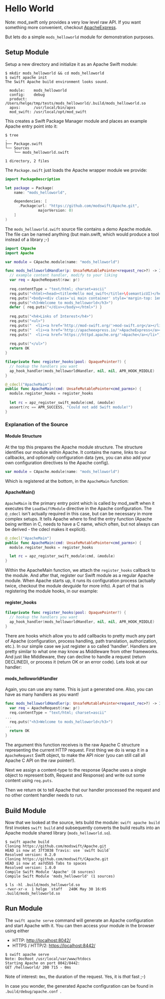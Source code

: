 # Hello World

Note: mod_swift only provides a very low level raw API. If you want something
more convenient, checkout [ApacheExpress](http://apacheexpress.io/).

But lets do a simple `mods_helloworld` module for demonstration purposes.

## Setup Module

Setup a new directory and initialize it as an Apache Swift module:

```
$ mkdir mods_helloworld && cd mods_helloworld
$ swift apache init
The Swift Apache build environment looks sound.

  module:    mods_helloworld
  config:    debug
  product:   /Users/helge/tmp/tests/mods_helloworld/.build/mods_helloworld.so
  apxs:      /usr/local/bin/apxs
  mod_swift: /usr/local/opt/mod_swift
```

This creates a Swift Package Manager module and places an example Apache entry
point into it:

```
$ tree
.
├── Package.swift
└── Sources
    └── mods_helloworld.swift

1 directory, 2 files
```

The `Package.swift` just loads the Apache wrapper module we provide:

```swift
import PackageDescription

let package = Package(
    name: "mods_helloworld",

    dependencies: [
      .Package(url: "https://github.com/modswift/Apache.git", 
               majorVersion: 0)
    ]
)
```

The `mods_helloworld.swift` source file contains a demo Apache module. The
file can be named anything (but main.swift, which would produce a tool instead
of a library ;-)

```swift
import CApache
import Apache

var module = CApache.module(name: "mods_helloworld")

func mods_helloworldHandler(p: UnsafeMutablePointer<request_rec>?) -> Int32 {
  // example content handler, modify to your liking
  var req = ApacheRequest(raw: p!)
  
  req.contentType = "text/html; charset=ascii"
  req.puts("<html><head><title>Hello mod_swift</title>\(semanticUI)</head>")
  req.puts("<body><div class='ui main container' style='margin-top: 1em;'>")
  req.puts("<h3>Welcome to mods_helloworld</h3>")
  defer { req.puts("</div></body></html>") }
  
  req.puts("<h4>Links of Interest</h4>")
  req.puts("<ul>")
  req.puts("  <li><a href='http://mod-swift.org/'>mod-swift.org</a></li>")
  req.puts("  <li><a href='http://apacheexpress.io/'>ApacheExpress</a></li>")
  req.puts("  <li><a href='https://httpd.apache.org/'>Apache</a></li>")
  
  req.puts("</ul>")
  return OK
}

fileprivate func register_hooks(pool: OpaquePointer?) {
  // hookup the handlers you want
  ap_hook_handler(mods_helloworldHandler, nil, nil, APR_HOOK_MIDDLE)
}

@_cdecl("ApacheMain")
public func ApacheMain(cmd: UnsafeMutablePointer<cmd_parms>) {
  module.register_hooks = register_hooks
  
  let rc = apz_register_swift_module(cmd, &module)
  assert(rc == APR_SUCCESS, "Could not add Swift module!")
}
```

### Explanation of the Source

#### Module Structure

At the top this prepares the Apache module structure. The structure identifies
our module within Apache. It contains the name, links to our callbacks, and
optionally configuration data (yes, you can also add your own configuration
directives to the Apache config).

```swift
var module = CApache.module(name: "mods_helloworld")
```

Which is registered at the bottom, in the `ApacheMain` function:

#### ApacheMain()

`ApacheMain` is the primary entry point which is called by mod_swift when it
executes the `LoadSwiftModule` directive in the Apache configuration.
The `@_cdecl` isn't actually required in this case, but can be necessary in more
complex setups. It tells Apache where to find the entry
function (Apache being written in C, needs to have a C name, which often, but
not always can be derived - the cdecl makes it explicit).

```swift
@_cdecl("ApacheMain")
public func ApacheMain(cmd: UnsafeMutablePointer<cmd_parms>) {
  module.register_hooks = register_hooks

  let rc = apz_register_swift_module(cmd, &module)
}
```

Within the ApacheMain function, we attach the `register_hooks` callback to
the module. And after that, register our Swift module as a regular Apache
module.
When Apache starts up, it runs its configuration process (actually twice,
checkout the module devguide for more info).
A part of that is registering the module hooks, in our example:


#### register_hooks

```swift
fileprivate func register_hooks(pool: OpaquePointer?) {
  // hookup the handlers you want
  ap_hook_handler(mods_helloworldHandler, nil, nil, APR_HOOK_MIDDLE)
}
```

There are hooks which allow you to add callbacks to pretty much any part of
Apache (configuration, process handling, path translation, authorization, etc.).
In our simple case we just register a so called 'handler'.
Handlers are pretty similar to what one may know as Middleware from other
frameworks. And just like Middleware, they can decline to handle a request
(return DECLINED), or process it (return OK or an error code).
Lets look at our handler:

#### mods_helloworldHandler

Again, you can use any name. This is just a generated one. Also, you can have as
many handlers as you want!

```swift
func mods_helloworldHandler(p: UnsafeMutablePointer<request_rec>?) -> Int32 {
  var req = ApacheRequest(raw: p!)
  req.contentType = "text/html; charset=ascii"
...
  req.puts("<h3>Welcome to mods_helloworld</h3>")
...  
  return OK
}
```

The argument this function receives is the raw Apache C structure representing
the current HTTP request. First thing we do is wrap it in a `ApacheRequest`
Swift object, to make the API nicer (you can still call all Apache C API on the
raw pointer!).

Next we assign a content-type to the response (Apache uses a single object
to represent both, Request and Response) and write out some content using
`req.puts`.

Then we return `OK` to tell Apache that our handler processed the request and
no other content handler needs to run.


## Build Module

Now that we looked at the source, lets build the module:
`swift apache build` first invokes `swift build` and subsequently converts the
build results into an Apache module shared library (`mods_helloworld.so`).

```
$ swift apache build
Cloning https://github.com/modswift/Apache.git
HEAD is now at 37f3038 Travis: use `swift build`
Resolved version: 0.2.0
Cloning https://github.com/modswift/CApache.git
HEAD is now at aa7d5b5 Tabs to spaces
Resolved version: 1.0.0
Compile Swift Module 'Apache' (8 sources)
Compile Swift Module 'mods_helloworld' (1 sources)

$ ls -hl .build/mods_helloworld.so
-rwxr-xr-x  1 helge  staff   240K May 30 16:05 .build/mods_helloworld.so
```

## Run Module

The `swift apache serve` command will generate an Apache configuration and
start Apache with it.
You can then access your module in the browser using either

  - HTTP: [http://localhost:8042/](http://localhost:8042/)
  - HTTPS / HTTP/2: [https://localhost:8442/](https://localhost:8442/)

```
$ swift apache serve
Note: DocRoot /usr/local/var/www/htdocs
Starting Apache on port 8042/8442:
GET /helloworld/ 200 715 - 0ms
```

Note of interest: `0ms`, the duration of the request. Yes, it is *that* fast ;-)

In case you wonder, the generated Apache configuration can be found in 
`.build/debug/apache.conf `.
